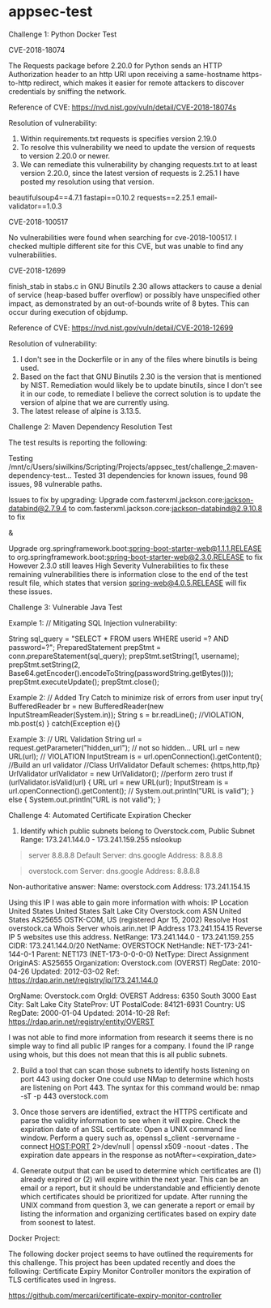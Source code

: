 # appsec-test
Challenge 1: Python Docker Test

CVE-2018-18074

The Requests package before 2.20.0 for Python sends an HTTP Authorization header to an http URI upon receiving a same-hostname https-to-http redirect, which makes it easier for remote attackers to discover credentials by sniffing the network.

Reference of CVE: https://nvd.nist.gov/vuln/detail/CVE-2018-18074s

Resolution of vulnerability:
1. Within requirements.txt requests is specifies version 2.19.0
2. To resolve this vulnerability we need to update the version of requests to version 2.20.0 or newer.
3. We can remediate this vulnerability by changing requests.txt to at least version 2.20.0, since the latest version of requests is 2.25.1 I have posted my resolution using that version.

beautifulsoup4==4.7.1
fastapi==0.10.2
requests==2.25.1
email-validator==1.0.3


CVE-2018-100517

No vulnerabilities were found when searching for cve-2018-100517. I checked multiple different site for this CVE, but was unable to find any vulnerabilities.


CVE-2018-12699

finish_stab in stabs.c in GNU Binutils 2.30 allows attackers to cause a denial of service (heap-based buffer overflow) or possibly have unspecified other impact, as demonstrated by an out-of-bounds write of 8 bytes. This can occur during execution of objdump.


Reference of CVE: https://nvd.nist.gov/vuln/detail/CVE-2018-12699

Resolution of vulnerability:
1. I don't see in the Dockerfile or in any of the files where binutils is being used.
2. Based on the fact that GNU Binutils 2.30 is the version that is mentioned by NIST. Remediation would likely be to update binutils, since I don't see it in our code, to remediate I believe the correct solution is to update the version of alpine that we are currently using.
3. The latest release of alpine is 3.13.5.


Challenge 2: Maven Dependency Resolution Test

The test results is reporting the following:

Testing /mnt/c/Users/siwilkins/Scripting/Projects/appsec_test/challenge_2:maven-dependency-test...
Tested 31 dependencies for known issues, found 98 issues, 98 vulnerable paths.

Issues to fix by upgrading:
Upgrade com.fasterxml.jackson.core:jackson-databind@2.7.9.4 to com.fasterxml.jackson.core:jackson-databind@2.9.10.8 to fix

&

Upgrade org.springframework.boot:spring-boot-starter-web@1.1.1.RELEASE to org.springframework.boot:spring-boot-starter-web@2.3.0.RELEASE to fix
However 2.3.0 still leaves High Severity Vulnerabilities to fix these remaining vulnerabilities there is information close to the end of the test result file, which states that version
spring-web@4.0.5.RELEASE will fix these issues.




Challenge 3: Vulnerable Java Test

Example 1:
// Mitigating SQL Injection vulnerability:

String sql_query = "SELECT * FROM users WHERE userid =? AND password=?";
PreparedStatement prepStmt = conn.prepareStatement(sql_query);
prepStmt.setString(1, username); 
prepStmt.setString(2, Base64.getEncoder().encodeToString(passwordString.getBytes()));
prepStmt.executeUpdate();
prepStmt.close();


Example 2:
// Added Try Catch to minimize risk of errors from user input
	try{
		BufferedReader br = new BufferedReader(new InputStreamReader(System.in));
		String s = br.readLine(); //VIOLATION, 
		mb.post(s)
	}
	catch(Exception e){}
  
  
  Example 3:
  // URL Validation
String url = request.getParameter("hidden_url"); // not so hidden...
URL url = new URL(url); // VIOLATION 
InputStream is = url.openConnection().getContent();
//Build an url validator 
//Class UrlValidator Default schemes: {https,http,ftp} 
UrlValidator urlValidator = new UrlValidator();
//perform zero trust
if (urlValidator.isValid(url) {
      URL url = new URL(url); 
      InputStream is = url.openConnection().getContent();
//	System.out.println("URL is valid");
    } else {
      	System.out.println("URL is not valid");
    }




Challenge 4: Automated Certificate Expiration Checker

1. Identify which public subnets belong to Overstock.com, 
              Public Subnet Range: 173.241.144.0 - 173.241.159.255
nslookup

> server 8.8.8.8
Default Server:  dns.google
Address:  8.8.8.8

> overstock.com
Server:  dns.google
Address:  8.8.8.8

Non-authoritative answer:
Name:    overstock.com
Address:  173.241.154.15

Using this IP I was able to gain more information with whois:
IP Location	United States United States Salt Lake City Overstock.com
ASN	United States AS25655 OSTK-COM, US (registered Apr 15, 2002)
Resolve Host	overstock.ca
Whois Server	whois.arin.net
IP Address	173.241.154.15
Reverse IP	5 websites use this address.
NetRange:       173.241.144.0 - 173.241.159.255
CIDR:           173.241.144.0/20
NetName:        OVERSTOCK
NetHandle:      NET-173-241-144-0-1
Parent:         NET173 (NET-173-0-0-0-0)
NetType:        Direct Assignment
OriginAS:       AS25655
Organization:   Overstock.com (OVERST)
RegDate:        2010-04-26
Updated:        2012-03-02
Ref:            https://rdap.arin.net/registry/ip/173.241.144.0

OrgName:        Overstock.com
OrgId:          OVERST
Address:        6350 South 3000 East
City:           Salt Lake City
StateProv:      UT
PostalCode:     84121-6931
Country:        US
RegDate:        2000-01-04
Updated:        2014-10-28
Ref:            https://rdap.arin.net/registry/entity/OVERST


I was not able to find more information from research it seems there is no simple way to find all public IP ranges for a company. I found the IP range using whois, but this does not mean that this is all public subnets.



2. Build a tool that can scan those subnets to identify hosts listening on port 443 using docker
    One could use NMap to determine which hosts are listening on Port 443.
    The syntax for this command would be:
      nmap -sT -p 443 overstock.com
    

3. Once those servers are identified, extract the HTTPS certificate and parse the validity information to see when it will expire.
    Check the expiration date of an SSL certificate:
      Open a UNIX command line window.
      Perform a query such as, openssl s_client -servername <NAME> -connect <HOST:PORT> 2>/dev/null | openssl x509 -noout -dates . The expiration date appears in the response as notAfter=<expiration_date>

4. Generate output that can be used to determine which certificates are (1) already expired or (2) will expire within the next year. This can be an email or a report, but it should be understandable and efficiently denote which certificates should be prioritized for update.
      After running the UNIX command from question 3, we can generate a report or email by listing the information and organizing certificates based on expiry date from soonest to latest.
      


Docker Project:

The following docker project seems to have outlined the requirements for this challenge. This project has been updated recently and does the following:
Certificate Expiry Monitor Controller monitors the expiration of TLS certificates used in Ingress. 

https://github.com/mercari/certificate-expiry-monitor-controller
